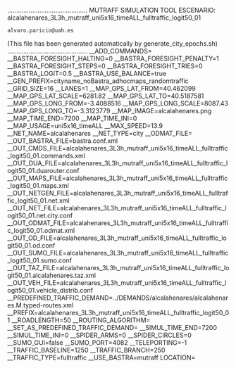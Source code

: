 .............................................
    MUTRAFF SIMULATION TOOL
    ESCENARIO: alcalahenares_3L3h_mutraff_uni5x16_timeALL_fulltraffic_logit50_01

    alvaro.paricio@uah.es
(This file has been generated automatically by generate_city_epochs.sh)
.............................................
__ADD_COMMANDS=
__BASTRA_FORESIGHT_HALTING=0
__BASTRA_FORESIGHT_PENALTY=1
__BASTRA_FORESIGHT_STEPS=0
__BASTRA_FORESIGHT_TRIES=0
__BASTRA_LOGIT=0.5
__BASTRA_USE_BALANCE=true
__GEN_PREFIX=cityname_noBastra_adhocmaps_randomtraffic
__GRID_SIZE=16
__LANES=1
__MAP_GPS_LAT_FROM=40.462099
__MAP_GPS_LAT_SCALE=6281.82
__MAP_GPS_LAT_TO=40.5187581
__MAP_GPS_LONG_FROM=-3.4088516
__MAP_GPS_LONG_SCALE=8087.43
__MAP_GPS_LONG_TO=-3.3123779
__MAP_IMAGE=alcalahenares.png
__MAP_TIME_END=7200
__MAP_TIME_INI=0
__MAP_USAGE=uni5x16_timeALL
__MAX_SPEED=13.9
__NET_NAME=alcalahenares
__NET_TYPE=city
__ODMAT_FILE=
__OUT_BASTRA_FILE=bastra.conf.xml
__OUT_CMDS_FILE=alcalahenares_3L3h_mutraff_uni5x16_timeALL_fulltraffic_logit50_01.commands.xml
__OUT_DUA_FILE=alcalahenares_3L3h_mutraff_uni5x16_timeALL_fulltraffic_logit50_01.duarouter.conf
__OUT_MAPS_FILE=alcalahenares_3L3h_mutraff_uni5x16_timeALL_fulltraffic_logit50_01.maps.xml
__OUT_NETGEN_FILE=alcalahenares_3L3h_mutraff_uni5x16_timeALL_fulltraffic_logit50_01.net.xml
__OUT_NET_FILE=alcalahenares_3L3h_mutraff_uni5x16_timeALL_fulltraffic_logit50_01.net.city.conf
__OUT_ODMAT_FILE=alcalahenares_3L3h_mutraff_uni5x16_timeALL_fulltraffic_logit50_01.odmat.xml
__OUT_OD_FILE=alcalahenares_3L3h_mutraff_uni5x16_timeALL_fulltraffic_logit50_01.od.conf
__OUT_SUMO_FILE=alcalahenares_3L3h_mutraff_uni5x16_timeALL_fulltraffic_logit50_01.sumo.conf
__OUT_TAZ_FILE=alcalahenares_3L3h_mutraff_uni5x16_timeALL_fulltraffic_logit50_01.alcalahenares.taz.xml
__OUT_VEH_FILE=alcalahenares_3L3h_mutraff_uni5x16_timeALL_fulltraffic_logit50_01.vehicle_distrib.conf
__PREDEFINED_TRAFFIC_DEMAND=../DEMANDS/alcalahenares/alcalahenares.M.typed-routes.xml
__PREFIX=alcalahenares_3L3h_mutraff_uni5x16_timeALL_fulltraffic_logit50_01
__ROADLENGTH=50
__ROUTING_ALGORITHM=
__SET_AS_PREDEFINED_TRAFFIC_DEMAND=
__SIMUL_TIME_END=7200
__SIMUL_TIME_INI=0
__SPIDER_ARMS=0
__SPIDER_CIRCLES=0
__SUMO_GUI=false
__SUMO_PORT=4082
__TELEPORTING=-1
__TRAFFIC_BASELINE=1250
__TRAFFIC_BRANCH=250
__TRAFFIC_TYPE=fulltraffic
__USE_BASTRA=mutraff
LOCATION=    <location netOffset="-465343.12,-4479111.07" convBoundary="0.00,0.00,8087.43,6281.82" origBoundary="-3.408842,40.462103,-3.312420,40.518754" projParameter="+proj=utm +zone=30 +ellps=WGS84 +datum=WGS84 +units=m +no_defs"/>
